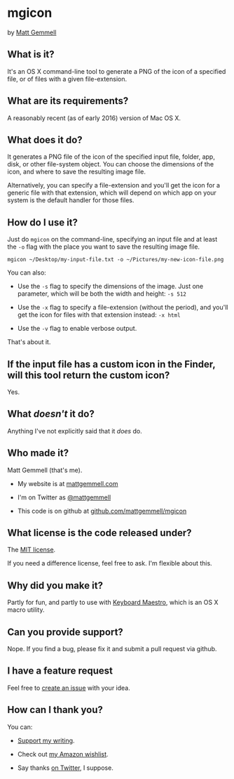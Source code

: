# mgicon

by [Matt Gemmell](http://mattgemmell.com/)


## What is it?

It's an OS X command-line tool to generate a PNG of the icon of a specified file, or of files with a given file-extension.


## What are its requirements?

A reasonably recent (as of early 2016) version of Mac OS X.


## What does it do?

It generates a PNG file of the icon of the specified input file, folder, app, disk, or other file-system object. You can choose the dimensions of the icon, and where to save the resulting image file.

Alternatively, you can specify a file-extension and you'll get the icon for a generic file with that extension, which will depend on which app on your system is the default handler for those files.


## How do I use it?

Just do `mgicon` on the command-line, specifying an input file and at least the `-o` flag with the place you want to save the resulting image file.

`mgicon ~/Desktop/my-input-file.txt -o ~/Pictures/my-new-icon-file.png`

You can also:

- Use the `-s` flag to specify the dimensions of the image. Just one parameter, which will be both the width and height: `-s 512`

- Use the `-x` flag to specify a file-extension (without the period), and you'll get the icon for files with that extension instead: `-x html`

- Use the `-v` flag to enable verbose output.

That's about it.


## If the input file has a custom icon in the Finder, will this tool return the custom icon?

Yes.


## What _doesn't_ it do?

Anything I've not explicitly said that it _does_ do.


## Who made it?

Matt Gemmell (that's me).

- My website is at [mattgemmell.com](http://mattgemmell.com)

- I'm on Twitter as [@mattgemmell](http://twitter.com/mattgemmell)

- This code is on github at [github.com/mattgemmell/mgicon](http://github.com/mattgemmell/mgicon)


## What license is the code released under?

The [MIT license](http://choosealicense.com/licenses/mit/).

If you need a difference license, feel free to ask. I'm flexible about this.


## Why did you make it?

Partly for fun, and partly to use with [Keyboard Maestro](https://www.keyboardmaestro.com), which is an OS X macro utility.


## Can you provide support?

Nope. If you find a bug, please fix it and submit a pull request via github.


## I have a feature request

Feel free to [create an issue](https://github.com/mattgemmell/mgicon/issues) with your idea.


## How can I thank you?

You can:

- [Support my writing](http://mattgemmell.com/support-me/).

- Check out [my Amazon wishlist](http://www.amazon.co.uk/registry/wishlist/1BGIQ6Z8GT06F).

- Say thanks [on Twitter](http://twitter.com/mattgemmell), I suppose.
